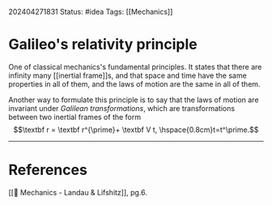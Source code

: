 202404271831
Status: #idea
Tags: [[Mechanics]]

# Galileo's relativity principle

One of classical mechanics's fundamental principles. It states that there are infinity many [[inertial frame]]s, and that space and time have the same properties in all of them, and the laws of motion are the same in all of them.

Another way to formulate this principle is to say that the laws of motion are invariant under *Galilean transformations*, which are transformations between two inertial frames of the form
$$\textbf r = \textbf r^{\prime}+ \textbf V t, \hspace{0.8cm}t=t^\prime.$$

___
# References
[[📕 Mechanics - Landau & Lifshitz]], pg.6.